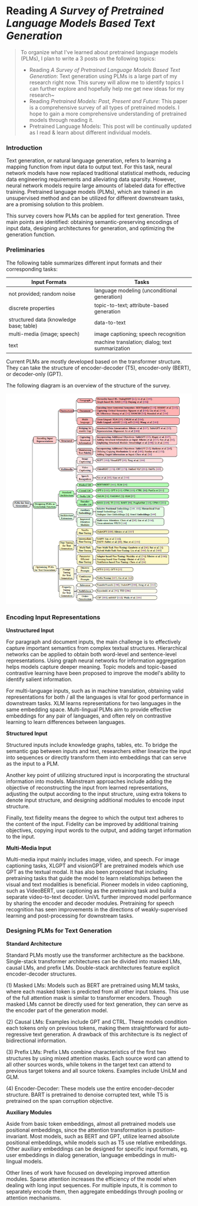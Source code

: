 # Reading *A Survey of Pretrained Language Models Based Text Generation*

> To organize what I've learned about pretrained language models (PLMs), I plan to write a 3 posts on the following topics:
>
> - Reading *A Survey of Pretrained Language Models Based Text Generation*: Text generation using PLMs is a large part of my research right now. This survey will allow me to identify topics I can further explore and hopefully help me get new ideas for my research~
> - Reading *Pretrained Models: Past, Present and Future*: This paper is a comprehensive survey of all types of pretrained models. I hope to gain a more comprehensive understanding of pretrained models through reading it.
> - Pretrained Language Models: This post will be continually updated as I read & learn about different individual models.



### Introduction

Text generation, or natural language generation, refers to learning a mapping function from input data to output text. For this task, neural network models have now replaced traditional statistical methods, reducing data engineering requirements and alleviating data sparsity. However, neural network models require large amounts of labeled data for effective training. Pretrained language models (PLMs), which are trained in an unsupervised method and can be utilized for different downstream tasks, are a promising solution to this problem.

This survey covers how PLMs can be applied for text generation. Three main points are identified: obtaining semantic-preserving encodings of input data, designing architectures for generation, and optimizing the generation function.



### Preliminaries

The following table summarizes different input formats and their corresponding tasks:

| Input Formats                           | Tasks                                           |
| --------------------------------------- | ----------------------------------------------- |
| not provided; random noise              | language modeling (unconditional generation)    |
| discrete properties                     | topic-to-text; attribute-based generation       |
| structured data (knowledge base; table) | data-to-text                                    |
| multi-media (image; speech)             | image captioning; speech recognition            |
| text                                    | machine translation; dialog; text summarization |

Current PLMs are mostly developed based on the transformer structure. They can take the structure of encoder-decoder (T5), encoder-only (BERT), or decoder-only (GPT).

The following diagram is an overview of the structure of the survey.

![0123-1](images\0123-1.png)



### Encoding Input Representations

**Unstructured Input**

For paragraph and document inputs, the main challenge is to effectively capture important semantics from complex textual structures. Hierarchical networks can be applied to obtain both word-level and sentence-level representations. Using graph neural networks for information aggregation helps models capture deeper meaning. Topic models and topic-based contrastive learning have been proposed to improve the model's ability to identify salient information.

For multi-language inputs, such as in machine translation, obtaining valid representations for both / all the languages is vital for good performance in downstream tasks. XLM learns representations for two languages in the same embedding space. Multi-lingual PLMs aim to provide effective embeddings for any pair of languages, and often rely on contrastive learning to learn differences between languages.

**Structured Input**

Structured inputs include knowledge graphs, tables, etc. To bridge the semantic gap between inputs and text, researchers either linearize the input into sequences or directly transform them into embeddings that can serve as the input to a PLM.

Another key point of utilizing structured input is incorporating the structural information into models. Mainstream approaches include adding the objective of reconstructing the input from learned representations, adjusting the output according to the input structure, using extra tokens to denote input structure, and designing additional modules to encode input structure.

Finally, text fidelity means the degree to which the output text adheres to the content of the input. Fidelity can be improved by additional training objectives, copying input words to the output, and adding target information to the input.

**Multi-Media Input**

Multi-media input mainly includes image, video, and speech. For image captioning tasks, XLGPT and visionGPT are pretrained models which use GPT as the textual modal. It has also been proposed that including pretraining tasks that guide the model to learn relationships between the visual and text modalities is beneficial. Pioneer models in video captioning, such as VideoBERT, use captioning as the pretraining task and build a separate video-to-text decoder. UniVL further improved model performance by sharing the encoder and decoder modules. Pretraining for speech recognition has seen improvements in the directions of weakly-supervised learning and post-processing for downstream tasks.



### Designing PLMs for Text Generation

**Standard Architecture**

Standard PLMs mostly use the transformer architecture as the backbone. Single-stack transformer architectures can be divided into masked LMs, causal LMs, and prefix LMs. Double-stack architectures feature explicit encoder-decoder structures.

(1) Masked LMs: Models such as BERT are pretrained using MLM tasks, where each masked token is predicted from all other input tokens. This use of the full attention mask is similar to transformer encoders. Though masked LMs cannot be directly used for text generation, they can serve as the encoder part of the generation model.

(2) Causal LMs: Examples include GPT and CTRL. These models condition each tokens only on previous tokens, making them straightforward for auto-regressive text generation. A drawback of this architecture is its neglect of bidirectional information.

(3) Prefix LMs: Prefix LMs combine characteristics of the first two structures by using mixed attention masks. Each source word can attend to all other sources words, while tokens in the target text can attend to previous target tokens and all source tokens. Examples include UniLM and GLM.

(4) Encoder-Decoder: These models use the entire encoder-decoder structure. BART is pretrained to denoise corrupted text, while T5 is pretrained on the span corruption objective.

**Auxiliary Modules**

Aside from basic token embeddings, almost all pretrained models use positional embeddings, since the attention transformation is position-invariant. Most models, such as BERT and GPT, utilize learned absolute positional embeddings, while models such as T5 use relative embeddings. Other auxiliary embeddings can be designed for specific input formats, eg. user embeddings in dialog generation, language embeddings in multi-lingual models.

Other lines of work have focused on developing improved attention modules. Sparse attention increases the efficiency of the model when dealing with long input sequences. For multiple inputs, it is common to separately encode them, then aggregate embeddings through pooling or attention mechanisms.